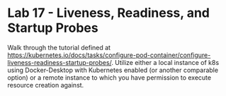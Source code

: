 # Lab 17 - Liveness, Readiness, and Startup Probes

Walk through the tutorial defined at https://kubernetes.io/docs/tasks/configure-pod-container/configure-liveness-readiness-startup-probes/. Utilize either a local instance of k8s using Docker-Desktop with Kubernetes enabled (or another comparable option) or a remote instance to which you have permission to execute resource creation against.
